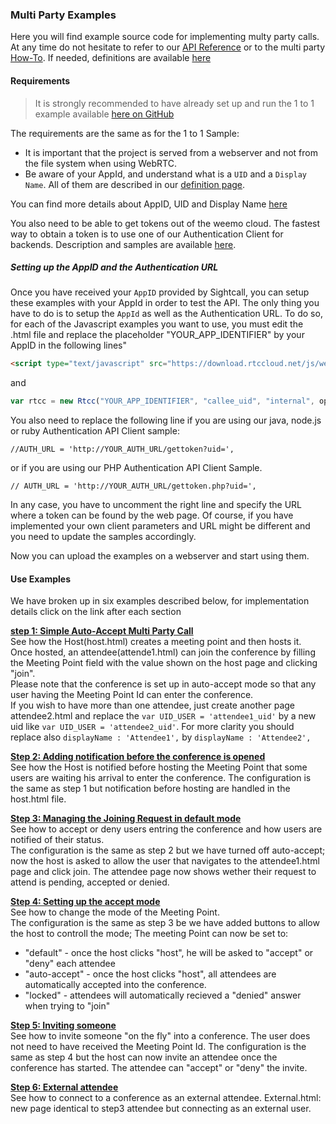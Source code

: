 ### Multi Party Examples

Here you will find example source code for implementing multy party calls. At any time do not hesitate to refer to our [API Reference](http://docs.sightcall.com/GD/01_javascript/10_api_js_sightcall/) or to the multi party [How-To](http://docs.sightcall.com/GD/01_javascript/05_js_multiparty.html). If needed, definitions are available [here](http://docs.sightcall.com/GD/06_definitions.html)


#### Requirements

>It is strongly recommended to have already set up and run the 1 to 1 example available [here on GitHub](https://github.com/sightcall/one-to-one-js-sample)  

The requirements are the same as for the 1 to 1 Sample:  

- It is important that the project is served from a webserver and not from the file system when using WebRTC.
- Be aware of your AppId, and understand what is a ```UID``` and a ```Display Name```. All of them are described in our [definition page](https://docs.sightcall.com/GD/06_definitions.html).

You can find more details about AppID, UID and Display Name [here](https://docs.sightcall.com/GD/01_javascript/01_jsquickstart.html)

You also need to be able to get tokens out of the weemo cloud. The fastest way to obtain a token is to use one of our Authentication Client for backends. Description and samples are available [here](https://docs.sightcall.com/GD/04_backend/).

##### Setting up the AppID and the Authentication URL

Once you have received your ```AppID``` provided by Sightcall, you can setup these examples with your AppId in order to test the API. The only thing you have to do is to setup the ```AppId``` as well as the Authentication URL.
To do so, for each of the Javascript examples you want to use, you must edit the .html file and
replace the placeholder "YOUR_APP_IDENTIFIER" by your AppID in the following lines"

```html
<script type="text/javascript" src="https://download.rtccloud.net/js/webappid/YOUR_APP_IDENTIFIER"></script>
```

and 

```JavaScript
var rtcc = new Rtcc("YOUR_APP_IDENTIFIER", "callee_uid", "internal", options);
```

You also need to replace the following line if you are using our java, node.js or ruby Authentication API Client sample:

```
//AUTH_URL = 'http://YOUR_AUTH_URL/gettoken?uid=',
```
 or if you are using our PHP Authentication API Client Sample.

```
// AUTH_URL = 'http://YOUR_AUTH_URL/gettoken.php?uid=',

```
In any case, you have to uncomment the right line and specify the URL where a token can be found by the web page.
Of course, if you have implemented your own client parameters and URL might be different and you need to update the samples accordingly.

Now you can upload the examples on a webserver and start using them.


#### Use Examples

We have broken up in six examples described below, for implementation details click on the link after each section


**[step 1: Simple Auto-Accept Multi Party Call](https://github.com/sightcall/multiparty-js-sample/tree/master/step1)**  
See how the Host(host.html) creates a meeting point and then hosts it.  
Once hosted, an attendee(attende1.html) can join the conference by filling the Meeting Point field with the value shown on the host page and clicking "join".  
Please note that the conference is set up in auto-accept mode so that any user having the Meeting Point Id can enter the conference.  
If you wish to have more than one attendee, just create another page attendee2.html and replace the 
```var UID_USER = 'attendee1_uid'``` by a new uid like ```var UID_USER = 'attendee2_uid'```.
For more clarity you should replace also ```displayName : 'Attendee1',``` by ```displayName : 'Attendee2',```

**[Step 2: Adding notification before the conference is opened](https://github.com/sightcall/multiparty-js-sample/tree/master/step2)**  
See how the Host is notified before hosting the Meeting Point that some users are waiting his arrival to enter the conference.
The configuration is the same as step 1 but notification before hosting are handled in the host.html file.  

**[Step 3: Managing the Joining Request in default mode](https://github.com/sightcall/multiparty-js-sample/tree/master/step3)**  
See how to accept or deny users entring the conference and how users are notified of their status.  
The configuration is the same as step 2 but we have turned off auto-accept; now the host is asked to allow the user that navigates to the attendee1.html page and click join. The attendee page now shows wether their request to attend is pending, accepted or denied.  

**[Step 4: Setting up the accept mode](https://github.com/sightcall/multiparty-js-sample/tree/master/step4)**  
See how to change the mode of the Meeting Point.  
The configuration is the same as step 3 be we have added buttons to allow the host to controll the mode; The meeting Point can now be set to:
 - "default" -  once the host clicks "host", he will be asked to "accept" or "deny" each attendee
 - "auto-accept" - once the host clicks "host", all attendees are automatically accepted into the conference.
 - "locked" - attendees will automatically recieved a  "denied" answer when trying to "join"  

**[Step 5: Inviting someone](https://github.com/sightcall/multiparty-js-sample/tree/master/step5)**  
See how to invite someone "on the fly" into a conference. The user does not need to have received the Meeting Point Id.
The configuration is the same as step 4 but the host can now invite an attendee once the conference has started. The attendee can  "accept" or "deny" the invite.  

**[Step 6: External attendee](https://github.com/sightcall/multiparty-js-sample/tree/master/step6)**  
See how to connect to a conference as an external attendee.
External.html: new page identical to step3 attendee but connecting as an external user.